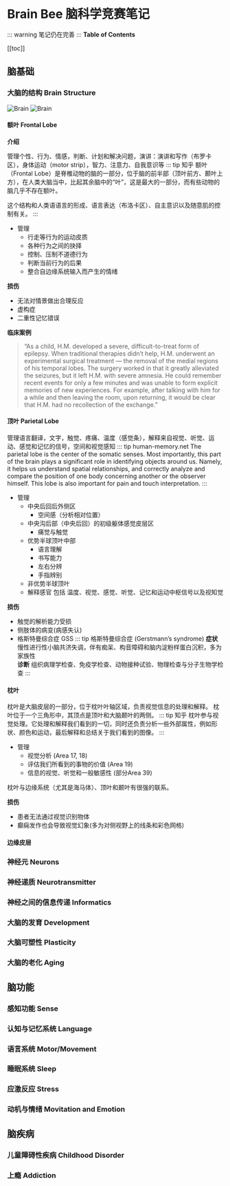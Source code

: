 # Brain Bee 脑科学竞赛笔记

::: warning
笔记仍在完善 
:::
**Table of Contents**

[[toc]]


## 脑基础
### 大脑的结构 Brain Structure
![Brain](/static/brainbee/bb-anatomy-1.png)
![Brain](/static/brainbee/bb-anatomy-fore-1.png)
#### 额叶 Frontal Lobe
**介绍**

管理个性、行为、情感，判断、计划和解决问题，演讲：演讲和写作（布罗卡区），身体运动（motor strip），智力、注意力、自我意识等
::: tip 知乎
额叶（Frontal Lobe）是脊椎动物的脑的一部分，位于脑的前半部（顶叶前方、颞叶上方），在人类大脑当中，比起其余脑中的“叶”，这是最大的一部分，而有些动物的脑几乎不存在额叶。

这个结构和人类语语言的形成、语言表达（布洛卡区）、自主意识以及随意肌的控制有关。
:::
- 管理
    - 行走等行为的运动皮质
    - 各种行为之间的抉择
    - 控制、压制不道德行为
    - 判断当前行为的后果
    - 整合自边缘系统输入而产生的情绪

**损伤**
- 无法对情景做出合理反应
- 虚构症
- 二重性记忆错误

**临床案例**
> “As a child, H.M. developed a severe, difficult-to-treat form of epilepsy. When traditional therapies didn’t help, H.M. underwent an experimental surgical treatment — the removal of the medial regions of his temporal lobes. The surgery worked in that it greatly alleviated the seizures, but it left H.M. with severe amnesia. He could remember recent events for only a few minutes and was unable to form explicit memories of new experiences. For example, after talking with him for a while and then leaving the room, upon returning, it would be clear that H.M. had no recollection of the exchange.”

#### 顶叶 Parietal Lobe
管理语言翻译，文字，触觉、疼痛、温度（感觉条），解释来自视觉、听觉、运动、感觉和记忆的信号，空间和视觉感知
::: tip human-memory.net
The parietal lobe is the center of the somatic senses. Most importantly, this part of the brain plays a significant role in identifying objects around us. Namely, it helps us understand spatial relationships, and correctly analyze and compare the position of one body concerning another or the observer himself. This lobe is also important for pain and touch interpretation.
:::
- 管理
    - 中央后回后外侧区
        - 空间感（分析相对位置）
    - 中央沟后部（中央后回）的初级躯体感觉皮层区
        - 痛觉与触觉
    - 优势半球顶叶中部
        - 语言理解
        - 书写能力
        - 左右分辨
        - 手指辨别
    - 非优势半球顶叶
    - 解释感官 包括 温度、视觉、感觉、听觉、记忆和运动中枢信号以及视知觉

**损伤**
- 触觉的解析能力受损
- 侧肢体的病变(病感失认)
- 格斯特曼综合症 GSS
::: tip 格斯特曼综合症 (Gerstmann’s syndrome)
**症状** 慢性进行性小脑共济失调，伴有痴呆、构音障碍和脑内淀粉样蛋白沉积，多为家族性 <br/>
**诊断** 组织病理学检查、免疫学检查、动物接种试验、物理检查与分子生物学检查
::: 

#### 枕叶
枕叶是大脑皮层的一部分，位于枕叶叶轴区域，负责视觉信息的处理和解释。
枕叶位于一个三角形中，其顶点是顶叶和大脑颞叶的两侧。
::: tip 知乎
枕叶参与视觉处理。它处理和解释我们看到的一切，同时还负责分析一些外部属性，例如形状、颜色和运动，最后解释和总结关于我们看到的图像。
:::

- 管理
    - 视觉分析 (Area 17, 18)
    - 评估我们所看到的事物的价值 (Area 19)
    - 信息的视觉、听觉和一般敏感性 (部分Area 39)

枕叶与边缘系统（尤其是海马体）、顶叶和颞叶有很强的联系。

**损伤**
- 患者无法通过视觉识别物体
- 癫痫发作也会导致视觉幻象(多为对侧视野上的线条和彩色网格)


#### 边缘皮层

### 神经元 Neurons
### 神经递质 Neurotransmitter
### 神经之间的信息传递 Informatics
### 大脑的发育 Development
### 大脑可塑性 Plasticity
### 大脑的老化 Aging

## 脑功能
### 感知功能 Sense
### 认知与记忆系统 Language
### 语言系统 Motor/Movement
### 睡眠系统 Sleep
### 应激反应 Stress
### 动机与情绪 Movitation and Emotion

## 脑疾病
### 儿童障碍性疾病 Childhood Disorder
### 上瘾 Addiction

<Vssue/>